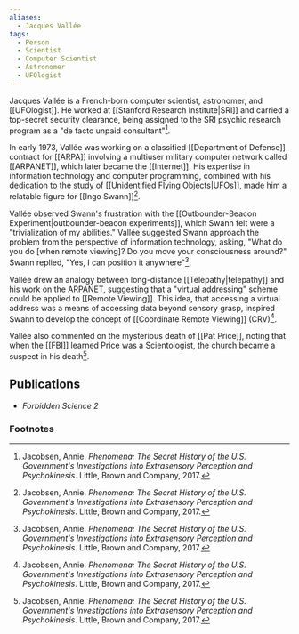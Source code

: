 ```yaml
---
aliases:
  - Jacques Vallée
tags:
  - Person
  - Scientist
  - Computer Scientist
  - Astronomer
  - UFOlogist
---
```

Jacques Vallée is a French-born computer scientist, astronomer, and [[UFOlogist]]. He worked at [[Stanford Research Institute|SRI]] and carried a top-secret security clearance, being assigned to the SRI psychic research program as a "de facto unpaid consultant"[^1].

In early 1973, Vallée was working on a classified [[Department of Defense]] contract for [[ARPA]] involving a multiuser military computer network called [[ARPANET]], which later became the [[Internet]]. His expertise in information technology and computer programming, combined with his dedication to the study of [[Unidentified Flying Objects|UFOs]], made him a relatable figure for [[Ingo Swann]][^1].

Vallée observed Swann's frustration with the [[Outbounder-Beacon Experiment|outbounder-beacon experiments]], which Swann felt were a "trivialization of my abilities." Vallée suggested Swann approach the problem from the perspective of information technology, asking, "What do you do [when remote viewing]? Do you move your consciousness around?" Swann replied, "Yes, I can position it anywhere"[^1].

Vallée drew an analogy between long-distance [[Telepathy|telepathy]] and his work on the ARPANET, suggesting that a "virtual addressing" scheme could be applied to [[Remote Viewing]]. This idea, that accessing a virtual address was a means of accessing data beyond sensory grasp, inspired Swann to develop the concept of [[Coordinate Remote Viewing]] (CRV)[^1].

Vallée also commented on the mysterious death of [[Pat Price]], noting that when the [[FBI]] learned Price was a Scientologist, the church became a suspect in his death[^1].

## Publications
*   *Forbidden Science 2*

### Footnotes
[^1]: Jacobsen, Annie. *Phenomena: The Secret History of the U.S. Government's Investigations into Extrasensory Perception and Psychokinesis*. Little, Brown and Company, 2017.
